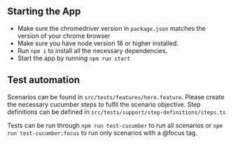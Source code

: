 ## Starting the App ##
 - Make sure the chromedriver version in `package.json` matches the version of your chrome browser
 - Make sure you have node version 18 or higher installed.
 - Run `npm i` to install all the necessary dependencies.
 - Start the app by running `npm run start`
 
 ## Test automation ##
 
 Scenarios can be found in `src/tests/features/hero.feature`. Please create the necessary cucumber steps to fulfil the scenario objective.
 Step definitions can be defined in `src/tests/support/step-definitions/steps.ts`
 
 Tests can be run through `npm run test-cucumber` to run all scenarios or `npm run test-cucumber:focus` to run only scenarios with a @focus tag.